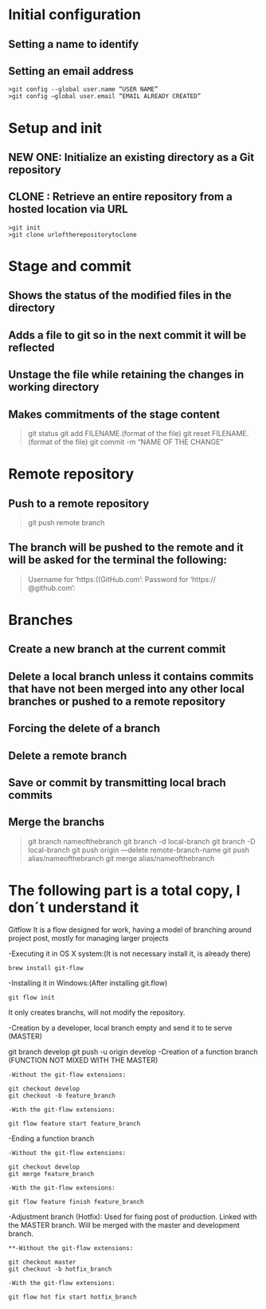 # Initial configuration

## Setting a name to identify
## Setting an email address
	>git config --global user.name “USER NAME”
	>git config —global user.email “EMAIL ALREADY CREATED”

# Setup and init

## NEW ONE: Initialize an existing directory as a Git repository
## CLONE : Retrieve an entire repository from a hosted location via URL
	>git init
	>git clone urloftherepositorytoclone

# Stage and commit

## Shows the status of the modified files in the directory

## Adds a file to git so in the next commit it will be reflected

## Unstage the file while retaining the changes in working directory

## Makes commitments of the stage content
> git status
> git add FILENAME.(format of the file)
> git reset FILENAME.(format of the file)
> git commit -m “NAME OF THE CHANGE”

# Remote repository
## Push to a remote repository
> git push remote branch

## The branch will be pushed to the remote and it will be asked for the terminal the following:
> Username for ‘https:((GitHub.com’:
> Password for ‘https://	@github.com’:

# Branches
## Create a new branch at the current commit
## Delete a local branch unless it contains commits that have not been merged into any other local branches or pushed to a remote repository
## Forcing the delete of a branch
## Delete a remote branch
## Save or commit by transmitting local brach commits
## Merge the branchs
> git branch nameofthebranch
> git branch -d local-branch
> git branch -D local-branch
> git push origin —delete remote-branch-name
> git push alias/nameofthebranch
> git merge alias/nameofthebranch 

# The following part is a total copy, I don´t understand it
Gitflow
It is a flow designed for work, having a model of branching around project post, mostly for managing larger projects

-Executing it in OS X system:(It is not necessary install it, is already there)

	brew install git-flow
-Installing it in Windows:(After installing git.flow)

	git flow init
It only creates branchs, will not modify the repository.

-Creation by a developer, local branch empty and send it to te serve (MASTER)

git branch develop
git push -u origin develop
-Creation of a function branch (FUNCTION NOT MIXED WITH THE MASTER)

	-Without the git-flow extensions:
	
	git checkout develop
	git checkout -b feature_branch
	
	-With the git-flow extensions:
	
	git flow feature start feature_branch
-Ending a function branch

	-Without the git-flow extensions:
	
	git checkout develop
	git merge feature_branch
	
	-With the git-flow extensions:
	
	git flow feature finish feature_branch
-Adjustment branch (Hotfix): Used for fixing post of production. Linked with the MASTER branch. Will be merged with the master and development branch.

	**-Without the git-flow extensions:
	
	git checkout master
	git checkout -b hotfix_branch
	
	-With the git-flow extensions:
	
	git flow hot fix start hotfix_branch
